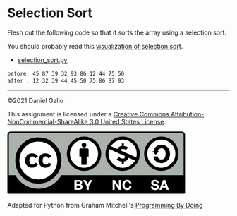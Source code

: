 # Selection Sort


Flesh out the following code so that it sorts the array using a
selection sort.


You should probably read this
[visualization of selection sort](http://www.algolist.net/Algorithms/Sorting/Selection_sort).


* [selection_sort.py](../_static/examples/selection_sort.py)



```
before: 45 87 39 32 93 86 12 44 75 50
after : 12 32 39 44 45 50 75 86 87 93

```

---


©2021 Daniel Gallo


This assignment is licensed under a
[Creative Commons Attribution-NonCommercial-ShareAlike 3.0 United States License](https://creativecommons.org/licenses/by-nc-sa/3.0/us/deed.en_US).  

![Creative Commons License](images/by-nc-sa.png)





Adapted for Python from Graham Mitchell's [Programming By Doing](https://programmingbydoing.com/)